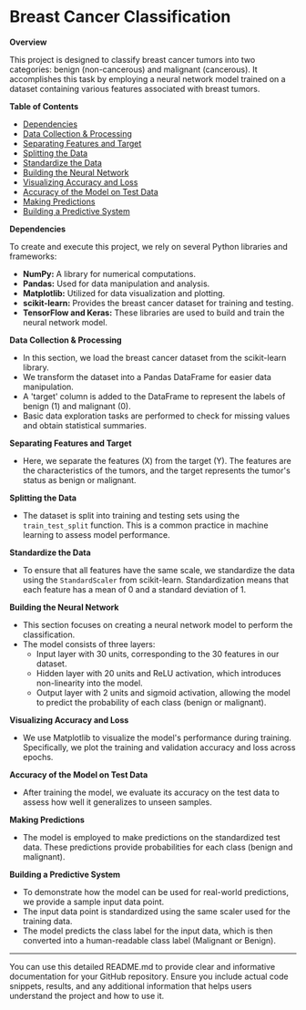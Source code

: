 # Breast Cancer Classification

**Overview**

This project is designed to classify breast cancer tumors into two categories: benign (non-cancerous) and malignant (cancerous). It accomplishes this task by employing a neural network model trained on a dataset containing various features associated with breast tumors.

**Table of Contents**

- [Dependencies](#Dependencies)
- [Data Collection & Processing](#data-collection--processing)
- [Separating Features and Target](#separating-features-and-target)
- [Splitting the Data](#splitting-the-data)
- [Standardize the Data](#standardize-the-data)
- [Building the Neural Network](#building-the-neural-network)
- [Visualizing Accuracy and Loss](#visualizing-accuracy-and-loss)
- [Accuracy of the Model on Test Data](#accuracy-of-the-model-on-test-data)
- [Making Predictions](#making-predictions)
- [Building a Predictive System](#building-a-predictive-system)


**Dependencies**

To create and execute this project, we rely on several Python libraries and frameworks:

- **NumPy:** A library for numerical computations.
- **Pandas:** Used for data manipulation and analysis.
- **Matplotlib:** Utilized for data visualization and plotting.
- **scikit-learn:** Provides the breast cancer dataset for training and testing.
- **TensorFlow and Keras:** These libraries are used to build and train the neural network model.

**Data Collection & Processing**

- In this section, we load the breast cancer dataset from the scikit-learn library.
- We transform the dataset into a Pandas DataFrame for easier data manipulation.
- A 'target' column is added to the DataFrame to represent the labels of benign (1) and malignant (0).
- Basic data exploration tasks are performed to check for missing values and obtain statistical summaries.

**Separating Features and Target**

- Here, we separate the features (X) from the target (Y). The features are the characteristics of the tumors, and the target represents the tumor's status as benign or malignant.

**Splitting the Data**

- The dataset is split into training and testing sets using the `train_test_split` function. This is a common practice in machine learning to assess model performance.

**Standardize the Data**

- To ensure that all features have the same scale, we standardize the data using the `StandardScaler` from scikit-learn. Standardization means that each feature has a mean of 0 and a standard deviation of 1.

**Building the Neural Network**

- This section focuses on creating a neural network model to perform the classification.
- The model consists of three layers:
  - Input layer with 30 units, corresponding to the 30 features in our dataset.
  - Hidden layer with 20 units and ReLU activation, which introduces non-linearity into the model.
  - Output layer with 2 units and sigmoid activation, allowing the model to predict the probability of each class (benign or malignant).

**Visualizing Accuracy and Loss**

- We use Matplotlib to visualize the model's performance during training. Specifically, we plot the training and validation accuracy and loss across epochs.

**Accuracy of the Model on Test Data**

- After training the model, we evaluate its accuracy on the test data to assess how well it generalizes to unseen samples.

**Making Predictions**

- The model is employed to make predictions on the standardized test data. These predictions provide probabilities for each class (benign and malignant).

**Building a Predictive System**

- To demonstrate how the model can be used for real-world predictions, we provide a sample input data point.
- The input data point is standardized using the same scaler used for the training data.
- The model predicts the class label for the input data, which is then converted into a human-readable class label (Malignant or Benign).

---

You can use this detailed README.md to provide clear and informative documentation for your GitHub repository. Ensure you include actual code snippets, results, and any additional information that helps users understand the project and how to use it.
